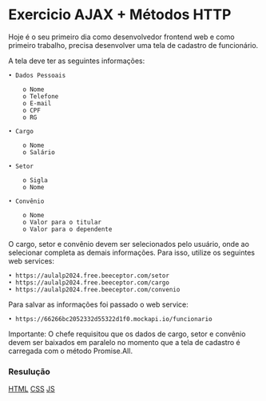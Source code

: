 # Exercicio AJAX + Métodos HTTP

Hoje é o seu primeiro dia como desenvolvedor frontend web e como primeiro
trabalho, precisa desenvolver uma tela de cadastro de funcionário.

A tela deve ter as seguintes informações:
   
    • Dados Pessoais

        o Nome
        o Telefone
        o E-mail
        o CPF
        o RG

    • Cargo

        o Nome
        o Salário

    • Setor

        o Sigla
        o Nome

    • Convênio

        o Nome
        o Valor para o titular
        o Valor para o dependente

O cargo, setor e convênio devem ser selecionados pelo usuário, onde ao selecionar completa as demais informações. Para isso, utilize os seguintes web services:

    • https://aulalp2024.free.beeceptor.com/setor
    • https://aulalp2024.free.beeceptor.com/cargo
    • https://aulalp2024.free.beeceptor.com/convenio


Para salvar as informações foi passado o web service:

    • https://66266bc2052332d55322d1f0.mockapi.io/funcionario

Importante: O chefe requisitou que os dados de cargo, setor e convênio devem ser baixados em paralelo no momento que a tela de cadastro é carregada com o método Promise.All.

### Resulução
[HTML](https://github.com/thaisconto/Curso-ADS/tree/main/JavaScript_Web/Listas/Lista9/exercicio.html)
[CSS](https://github.com/thaisconto/Curso-ADS/tree/main/JavaScript_Web/Listas/Lista9/exercicio.css)
[JS](https://github.com/thaisconto/Curso-ADS/tree/main/JavaScript_Web/Listas/Lista9/exercicio.js)
